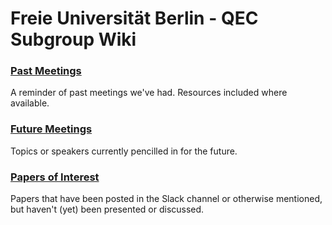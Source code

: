 # Freie Universität Berlin - QEC Subgroup Wiki

### [Past Meetings](Past%20Meetings.md)
A reminder of past meetings we've had. Resources included where available.

### [Future Meetings](Future%20Meetings.md)
Topics or speakers currently pencilled in for the future.

### [Papers of Interest](Past%20Meetings.md)
Papers that have been posted in the Slack channel or otherwise mentioned, but haven't (yet) been presented or discussed.